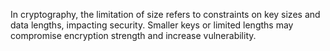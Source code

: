 In cryptography, the limitation of size refers to constraints on key sizes and data lengths, impacting security. Smaller keys or limited lengths may compromise encryption strength and increase vulnerability.
